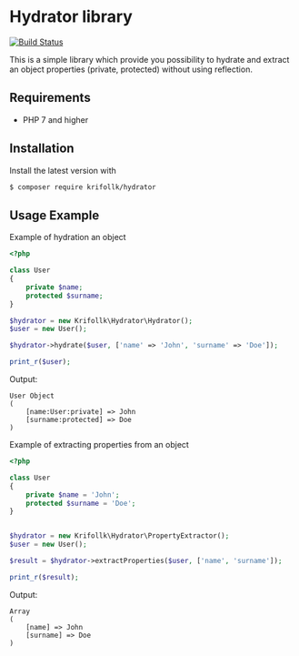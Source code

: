 # Hydrator library 
[![Build Status](https://travis-ci.org/Krifollk/hydrator.svg?branch=master)](https://travis-ci.org/Krifollk/hydrator)

This is a simple library which provide you possibility to hydrate and extract an object properties (private, protected) without using reflection.

## Requirements
- PHP 7 and higher

## Installation

Install the latest version with

```bash
$ composer require krifollk/hydrator
```

## Usage Example

Example of hydration an object
```php
<?php

class User 
{
    private $name;
    protected $surname;
}

$hydrator = new Krifollk\Hydrator\Hydrator();
$user = new User();

$hydrator->hydrate($user, ['name' => 'John', 'surname' => 'Doe']);

print_r($user);

```
Output:

```
User Object
(
    [name:User:private] => John
    [surname:protected] => Doe
)

```
Example of extracting properties from an object

```php
<?php

class User
{
    private $name = 'John';
    protected $surname = 'Doe';
}


$hydrator = new Krifollk\Hydrator\PropertyExtractor();
$user = new User();

$result = $hydrator->extractProperties($user, ['name', 'surname']);

print_r($result);

```
Output:
```
Array
(
    [name] => John
    [surname] => Doe
)

```
